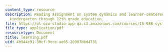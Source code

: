 ```yaml
---
content_type: resource
description: Reading assignment on system dynamics and learner-centered-learning in
  kindergarten through 12th grade education.
file: https://ol-ocw-studio-app-qa.s3.amazonaws.com/courses/15-988-system-dynamics-self-study-fall-1998-spring-1999/4b944c9130cf9cceae0520907bbd4731_learning.pdf
file_type: application/pdf
resourcetype: Document
title: learning.pdf
uid: 4b944c91-30cf-9cce-ae05-20907bbd4731
---
```

